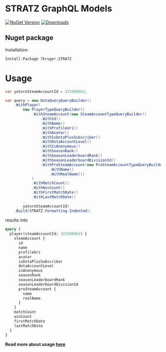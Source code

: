 # STRATZ GraphQL Models

[![NuGet Version](https://img.shields.io/nuget/v/7kruger.stratz)](https://www.nuget.org/packages/7kruger.STRATZ)
[![Downloads](https://img.shields.io/nuget/dt/7kruger.stratz)](https://www.nuget.org/packages/7kruger.STRATZ)

Nuget package
-------------
Installation:
```console
Install-Package 7kruger.STRATZ
```

# Usage
```csharp
var yatoroSteamAccountId = 321580662;

var query = new DotaQueryQueryBuilder()
    .WithPlayer(
        new PlayerTypeQueryBuilder()
            .WithSteamAccount(new SteamAccountTypeQueryBuilder()
                .WithId()
                .WithName()
                .WithProfileUri()
                .WithAvatar()
                .WithIsDotaPlusSubscriber()
                .WithDotaAccountLevel()
                .WithIsAnonymous()
                .WithSeasonRank()
                .WithSeasonLeaderboardRank()
                .WithSeasonLeaderboardDivisionId()
                .WithProSteamAccount(new ProSteamAccountTypeQueryBuilder()
                    .WithName()
                    .WithRealName())
            )
            .WithMatchCount()
            .WithWinCount()
            .WithFirstMatchDate()
            .WithLastMatchDate()
        ,
        yatoroSteamAccountId)
    .Build(STRATZ.Formatting.Indented);
```
results into
```graphql
query {                              
  player(steamAccountId: 321580662) {
    steamAccount {                   
      id                             
      name                           
      profileUri                     
      avatar                         
      isDotaPlusSubscriber           
      dotaAccountLevel               
      isAnonymous                    
      seasonRank
      seasonLeaderboardRank
      seasonLeaderboardDivisionId
      proSteamAccount {
        name
        realName
      }
    }
    matchCount
    winCount
    firstMatchDate
    lastMatchDate
  }
}
```

**Read more about usage [here](https://github.com/Husqvik/GraphQlClientGenerator?tab=readme-ov-file#query-builder-usage)**